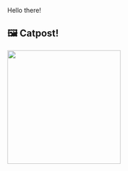 Hello there!



## 🖼️ Catpost!

<sub>
    <img src="https://cdn2.thecatapi.com/images/KHSof5v04.jpg" height="256">
</sub>

